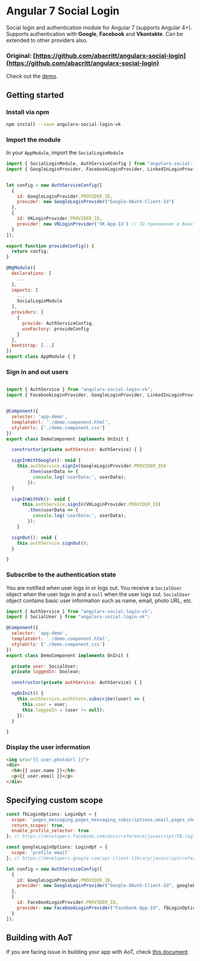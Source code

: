 # Angular 7 Social Login

Social login and authentication module for Angular 7 (supports Angular 4+). Supports authentication with **Google**, **Facebook** and **Vkontakte**. Can be extended to other providers also.

### Original: [https://github.com/abacritt/angularx-social-login](https://github.com/abacritt/angularx-social-login)

Check out the [demo](https://abacritt.github.io/angularx-social-login/).

## Getting started

### Install via npm 

```sh
npm install --save angularx-social-login-vk
```

### Import the module

In your `AppModule`, import the `SocialLoginModule`

```javascript
import { SocialLoginModule, AuthServiceConfig } from "angularx-social-login-vk";
import { GoogleLoginProvider, FacebookLoginProvider, LinkedInLoginProvider} from "angularx-social-login-vk";


let config = new AuthServiceConfig([
  {
    id: GoogleLoginProvider.PROVIDER_ID,
    provider: new GoogleLoginProvider("Google-OAuth-Client-Id")
  },
  {
    id: VKLoginProvider.PROVIDER_ID,
    provider: new VKLoginProvider('VK-App-Id') // ID приложения в Вконтакте
  }
]);

export function provideConfig() {
  return config;
}

@NgModule({
  declarations: [
    ...
  ],
  imports: [
    ...
    SocialLoginModule
  ],
  providers: [
    {
      provide: AuthServiceConfig,
      useFactory: provideConfig
    }
  ],
  bootstrap: [...]
})
export class AppModule { }
```

### Sign in and out users

```javascript

import { AuthService } from "angularx-social-login-vk";
import { FacebookLoginProvider, GoogleLoginProvider, LinkedInLoginProvider } from "angularx-social-login-vk";


@Component({
  selector: 'app-demo',
  templateUrl: './demo.component.html',
  styleUrls: ['./demo.component.css']
})
export class DemoComponent implements OnInit {

  constructor(private authService: AuthService) { }

  signInWithGoogle(): void {
    this.authService.signIn(GoogleLoginProvider.PROVIDER_ID)
        .then(userData => {
          console.log('userData:', userData);
        });
  }

  signInWithVk(): void {
      this.authService.signIn(VKLoginProvider.PROVIDER_ID)
        .then(userData => {
          console.log('userData:', userData);
        });
    }

  signOut(): void {
    this.authService.signOut();
  }

}
```

### Subscribe to the authentication state

You are notified when user logs in or logs out. You receive a `SocialUser` object when the user logs in and a `null` when the user logs out. `SocialUser` object contains basic user information such as name, email, photo URL, etc.

```javascript
import { AuthService } from "angularx-social-login-vk";
import { SocialUser } from "angularx-social-login-vk";

@Component({
  selector: 'app-demo',
  templateUrl: './demo.component.html',
  styleUrls: ['./demo.component.css']
})
export class DemoComponent implements OnInit {

  private user: SocialUser;
  private loggedIn: boolean;

  constructor(private authService: AuthService) { }

  ngOnInit() {
    this.authService.authState.subscribe((user) => {
      this.user = user;
      this.loggedIn = (user != null);
    });
  }

}
```

### Display the user information

```html
<img src="{{ user.photoUrl }}">
<div>
  <h4>{{ user.name }}</h4>
  <p>{{ user.email }}</p>
</div>
```

## Specifying custom scope

```javascript
const fbLoginOptions: LoginOpt = {
  scope: 'pages_messaging,pages_messaging_subscriptions,email,pages_show_list,manage_pages',
  return_scopes: true,
  enable_profile_selector: true
}; // https://developers.facebook.com/docs/reference/javascript/FB.login/v2.11

const googleLoginOptions: LoginOpt = {
  scope: 'profile email'
}; // https://developers.google.com/api-client-library/javascript/reference/referencedocs#gapiauth2clientconfig

let config = new AuthServiceConfig([
  {
    id: GoogleLoginProvider.PROVIDER_ID,
    provider: new GoogleLoginProvider("Google-OAuth-Client-Id", googleLoginOptions)
  },
  {
    id: FacebookLoginProvider.PROVIDER_ID,
    provider: new FacebookLoginProvider("Facebook-App-Id", fbLoginOptions)
  }
]);
```

## Building with AoT

If you are facing issue in building your app with AoT, check [this document](https://github.com/abacritt/angularx-social-login/blob/master/README-AOT.md).
